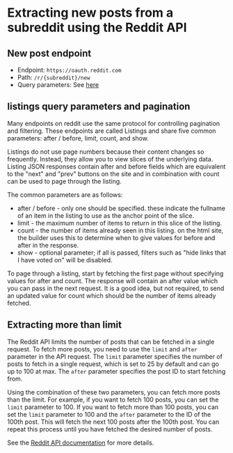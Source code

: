 # Extracting new posts from a subreddit using the Reddit API

## New post endpoint
- Endpoint: `https://oauth.reddit.com`
- Path: `/r/{subreddit}/new`
- Query parameters: See [here](https://www.reddit.com/dev/api/#GET_new)

## listings query parameters and pagination
Many endpoints on reddit use the same protocol for controlling pagination and filtering. These endpoints are called Listings and share five common parameters: after / before, limit, count, and show.

Listings do not use page numbers because their content changes so frequently. Instead, they allow you to view slices of the underlying data. Listing JSON responses contain after and before fields which are equivalent to the "next" and "prev" buttons on the site and in combination with count can be used to page through the listing.

The common parameters are as follows:

- after / before - only one should be specified. these indicate the fullname of an item in the listing to use as the anchor point of the slice.
- limit - the maximum number of items to return in this slice of the listing.
- count - the number of items already seen in this listing. on the html site, the builder uses this to determine when to give values for before and after in the response.
- show - optional parameter; if all is passed, filters such as "hide links that I have voted on" will be disabled.

To page through a listing, start by fetching the first page without specifying values for after and count. The response will contain an after value which you can pass in the next request. It is a good idea, but not required, to send an updated value for count which should be the number of items already fetched.

## Extracting more than limit
The Reddit API limits the number of posts that can be fetched in a single request. To fetch more posts, you need to use the `limit` and `after` parameter in the API request. The `limit` parameter specifies the number of posts to fetch in a single request, which is set to 25 by default and can go up to 100 at max. The `after` parameter specifies the post ID to start fetching from. 

Using the combination of these two parameters, you can fetch more posts than the limit. For example, if you want to fetch 100 posts, you can set the `limit` parameter to 100. If you want to fetch more than 100 posts, you can set the `limit` parameter to 100 and the `after` parameter to the ID of the 100th post. This will fetch the next 100 posts after the 100th post. You can repeat this process until you have fetched the desired number of posts.

See the [Reddit API documentation](https://www.reddit.com/dev/api/) for more details.